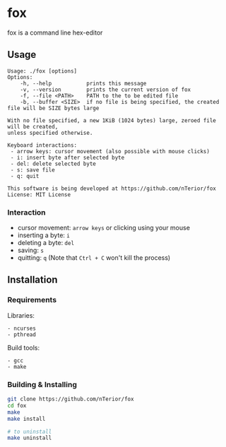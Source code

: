 # fox

fox is a command line hex-editor

## Usage
```
Usage: ./fox [options]
Options:
    -h, --help           prints this message
    -v, --version        prints the current version of fox
    -f, --file <PATH>    PATH to the to be edited file
    -b, --buffer <SIZE>  if no file is being specified, the created file will be SIZE bytes large

With no file specified, a new 1KiB (1024 bytes) large, zeroed file will be created,
unless specified otherwise.

Keyboard interactions:
 - arrow keys: cursor movement (also possible with mouse clicks)
 - i: insert byte after selected byte
 - del: delete selected byte
 - s: save file
 - q: quit

This software is being developed at https://github.com/nTerior/fox
License: MIT License
```

### Interaction
- cursor movement: `arrow keys` or clicking using your mouse
- inserting a byte: `i`
- deleting a byte: `del`
- saving: `s`
- quitting: `q` (Note that `Ctrl + C` won't kill the process)

## Installation

### Requirements

Libraries:
```
- ncurses
- pthread
```

Build tools:
```
- gcc
- make
```

### Building & Installing

```bash
git clone https://github.com/nTerior/fox
cd fox
make
make install

# to uninstall
make uninstall
```
